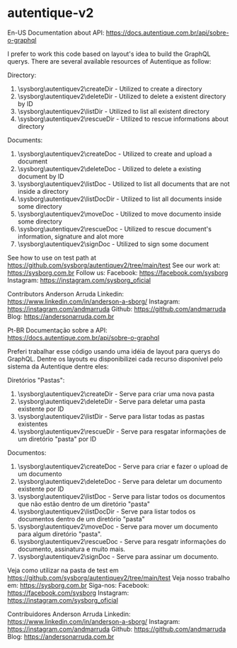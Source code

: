 # autentique-v2

En-US
Documentation about API: https://docs.autentique.com.br/api/sobre-o-graphql

I prefer to work this code based on layout's idea to build the GraphQL querys.
There are several available resources of Autentique as follow:

Directory:
1. \sysborg\autentiquev2\createDir - Utilized to create a directory
2. \sysborg\autentiquev2\deleteDir - Utilized to delete a existent directory by ID
3. \sysborg\autentiquev2\listDir   - Utilized to list all existent directory
4. \sysborg\autentiquev2\rescueDir - Utilized to rescue informations about directory

Documents:
1. \sysborg\autentiquev2\createDoc - Utilized to create and upload a document
2. \sysborg\autentiquev2\deleteDoc - Utilized to delete a existing document by ID
3. \sysborg\autentiquev2\listDoc   - Utilized to list all documents that are not inside a directory
4. \sysborg\autentiquev2\listDocDir - Utilized to list all documents inside some directory
5. \sysborg\autentiquev2\moveDoc    - Utilized to move documento inside some directory
6. \sysborg\autentiquev2\rescueDoc  - Utilized to rescue document's information, signature and alot more
7. \sysborg\autentiquev2\signDoc    - Utilized to sign some document

See how to use on test path at https://github.com/sysborg/autentiquev2/tree/main/test
See our work at: https://sysborg.com.br
Follow us:
  Facebook: https://facebook.com/sysborg
  Instagram: https://instagram.com/sysborg_oficial
  
Contributors
  Anderson Arruda
  Linkedin: https://www.linkedin.com/in/anderson-a-sborg/
  Instagram: https://instagram.com/andmarruda
  Github:    https://github.com/andmarruda
  Blog:      https://andersonarruda.com.br

Pt-BR
Documentação sobre a API: https://docs.autentique.com.br/api/sobre-o-graphql

Preferi trabalhar esse código usando uma idéia de layout para querys do GraphQL.
Dentre os layouts eu disponibilizei cada recurso disponível pelo sistema da Autentique dentre eles:

Diretórios "Pastas":
1. \sysborg\autentiquev2\createDir - Serve para criar uma nova pasta
2. \sysborg\autentiquev2\deleteDir - Serve para deletar uma pasta existente por ID
3. \sysborg\autentiquev2\listDir   - Serve para listar todas as pastas existentes
4. \sysborg\autentiquev2\rescueDir - Serve para resgatar informações de um diretório "pasta" por ID

Documentos:
1. \sysborg\autentiquev2\createDoc - Serve para criar e fazer o upload de um documento
2. \sysborg\autentiquev2\deleteDoc - Serve para deletar um documento existente por ID
3. \sysborg\autentiquev2\listDoc   - Serve para listar todos os documentos que não estão dentro de um diretório "pasta"
4. \sysborg\autentiquev2\listDocDir - Serve para listar todos os documentos dentro de um diretório "pasta"
5. \sysborg\autentiquev2\moveDoc    - Serve para mover um documento para algum diretório "pasta".
6. \sysborg\autentiquev2\rescueDoc  - Serve para resgatr informações do documento, assinatura e muito mais.
7. \sysborg\autentiquev2\signDoc    - Serve para assinar um documento.

Veja como utilizar na pasta de test em https://github.com/sysborg/autentiquev2/tree/main/test
Veja nosso trabalho em: https://sysborg.com.br
Siga-nos:
  Facebook: https://facebook.com/sysborg
  Instagram: https://instagram.com/sysborg_oficial
  
Contribuidores
  Anderson Arruda
  Linkedin: https://www.linkedin.com/in/anderson-a-sborg/
  Instagram: https://instagram.com/andmarruda
  Github:    https://github.com/andmarruda
  Blog:      https://andersonarruda.com.br
